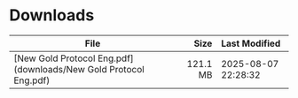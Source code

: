 # Downloads

| File | Size | Last Modified |
|---|---:|:---|
| [New Gold Protocol Eng.pdf](downloads/New Gold Protocol Eng.pdf) | 121.1 MB | 2025-08-07 22:28:32 |